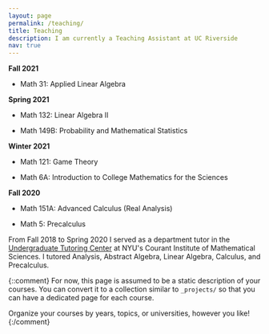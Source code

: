 ```yaml
---
layout: page
permalink: /teaching/
title: Teaching
description: I am currently a Teaching Assistant at UC Riverside
nav: true
---
```

**Fall 2021**

  * Math 31: Applied Linear Algebra

**Spring 2021**

  * Math 132: Linear Algebra II
	
  * Math 149B: Probability and Mathematical Statistics

**Winter 2021**

  * Math 121: Game Theory
  
  * Math 6A: Introduction to College Mathematics for the Sciences
  
**Fall 2020**

  * Math 151A: Advanced Calculus (Real Analysis)
  
  * Math 5: Precalculus

From Fall 2018 to Spring 2020 I served as a department tutor in the [Undergraduate Tutoring Center](https://math.nyu.edu/dynamic/undergrad/ba-cas/tutoring/) at NYU's Courant Institute of Mathematical Sciences. I tutored Analysis, Abstract Algebra, Linear Algebra, Calculus, and Precalculus.

{::comment}
For now, this page is assumed to be a static description of your courses. You can convert it to a collection similar to `_projects/` so that you can have a dedicated page for each course.

Organize your courses by years, topics, or universities, however you like!
{:/comment}


